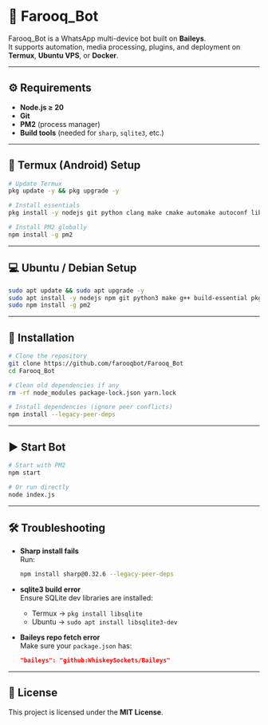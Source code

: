 # 📖 Farooq_Bot

Farooq_Bot is a WhatsApp multi-device bot built on **Baileys**.  
It supports automation, media processing, plugins, and deployment on **Termux**, **Ubuntu VPS**, or **Docker**.

---

## ⚙️ Requirements

- **Node.js ≥ 20**
- **Git**
- **PM2** (process manager)
- **Build tools** (needed for `sharp`, `sqlite3`, etc.)

---

## 📱 Termux (Android) Setup

```bash
# Update Termux
pkg update -y && pkg upgrade -y

# Install essentials
pkg install -y nodejs git python clang make cmake automake autoconf libtool pkg-config libsqlite

# Install PM2 globally
npm install -g pm2
```

---

## 💻 Ubuntu / Debian Setup

```bash
sudo apt update && sudo apt upgrade -y
sudo apt install -y nodejs npm git python3 make g++ build-essential pkg-config sqlite3 libsqlite3-dev
sudo npm install -g pm2
```

---

## 🚀 Installation

```bash
# Clone the repository
git clone https://github.com/farooqbot/Farooq_Bot
cd Farooq_Bot

# Clean old dependencies if any
rm -rf node_modules package-lock.json yarn.lock

# Install dependencies (ignore peer conflicts)
npm install --legacy-peer-deps
```

---

## ▶️ Start Bot

```bash
# Start with PM2
npm start

# Or run directly
node index.js
```

---

## 🛠️ Troubleshooting

- **Sharp install fails**  
  Run:
  ```bash
  npm install sharp@0.32.6 --legacy-peer-deps
  ```

- **sqlite3 build error**  
  Ensure SQLite dev libraries are installed:  
  - Termux → `pkg install libsqlite`  
  - Ubuntu → `sudo apt install libsqlite3-dev`

- **Baileys repo fetch error**  
  Make sure your `package.json` has:
  ```json
  "baileys": "github:WhiskeySockets/Baileys"
  ```

---

## 📜 License
This project is licensed under the **MIT License**.
